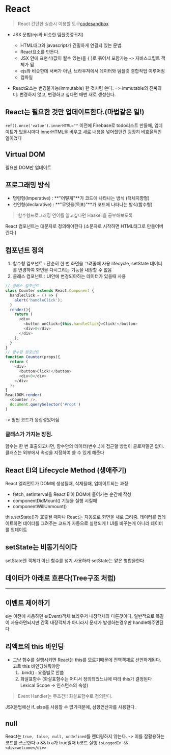 # React

>React 간단한 실습시 이용할 도구[codesandbox](https://codesandbox.io/s/new)

* JSX 문법(ejs와 비슷한 템플릿랭귀지)
  * HTML태그와 javascript가 긴밀하게 연결되 있는 문법.
  * React요소를 만든다.
  * JSX 안에 표현식(값이 될수 있는)을 { }로 묶어서 포함가능 -> 자바스크립트 객체가 됨
  * ejs와 비슷한데 서버가 아닌, 브라우저에서 데이터와 템플릿 결합작업 이루어짐
  * 컴파일


* React요소는 변경불가능(immutable) 한 것처럼 쓴다.
=> immutable의 진짜의미: 변경하지 않고, 변경하고 싶다면 매번 새로 생성한다.

## React는 필요한 것만 업데이트한다.(마법같은 일!)
`ref().once('value').innerHTML=""`
이전에 Firebase로 todo리스트 만들때, 업데이트가 있을시마다 innerHTML을 비우고 새로 내용을 넣어줬던건 굉장히 비효율적인 일이었다

## Virtual DOM
필요한 DOM만 업데이트

## 프로그래밍 방식
* 명령형(Imperative) : **"어떻게"**가 코드에 나타나는 방식 (객체지향형)
* 선언형(declarative) : **"무엇을(목표)"**가 코드에 나타나는 방식(함수형)

>함수형프로그래밍 언어를 알고싶다면 Haskell을 공부해보도록

React 컴포넌트는 대문자로 정의해야한다
(소문자로 시작하면 HTML태그로 만들어버린다.)

## 컴포넌트 정의
1. 함수형 컴포넌트 : 단순히 한 번 화면을 그려줄때 사용
lifecycle, setState 데이터를 변경하여 화면을 다시그리는 기능을 내장할 수 없음
2. 클래스 컴포넌트 : UI안에 변경되야하는 데이터가 있을때 사용

```js
// 클래스 컴포넌트
class Counter extends React.Component {
  handleClick = () => {
    alert('handleClick');
  }
  render(){
    return (
      <div>
        <button onClick={this.handleClick}>Click!</button>
        <div>0</div>
      </div>
    );
  }
}
// 함수형 컴포넌트
function Counter(props){
  return (
    <div>
      <button>Click!</button>
      <div>0</div>
    </div>
  );
}
ReactDOM.render(
  <Counter />,
  document.querySelector('#root')
)
```
-> 훨씬 코드가 응집성있어짐

### 클래스가 가지는 장점.
함수는 한 번 호출되고나면, 함수안의 데이터(변수..)에 접근할 방법이 클로저말곤 없다. 클래스는 외부에서 속성을 지정하여 쓸 수 있게 해준다

## React El의 Lifecycle Method (생애주기)
React 엘리먼트가 DOM에 생성될때, 삭제될때, 업데이트되는 과정
* fetch, setInterval을 React El이 DOM에 들어가는 순간에 작성
* componentDidMount() 기능을 실행 시킬때
* componentWillUnmount()

this.setState()가 호출될 때마나 React는 자동으로 화면을 새로 그려줌. 데이터를 업데이트하면 데이터를 그려주는 코드가 자동으로 실행되게 ! UI를 바꾸는게 아니라 데이터를 업데이트

## setState는 비동기식이다
setState엔 객체가 아닌 함수를 넘겨 사용하라
setState는 얕은 병합을한다

## 데이터가 아래로 흐른다(Tree구조 처럼)


---
## 이벤트 제어하기

e는 이전에 사용하던 e(Event)객체:브라우저 내장객체와 다른것이다. 일반적으로 똑같이 사용하면되지만 간혹 내장객체가 아니라서 문제가 발생하는경우만 handle해주면된다

## 리액트의 this 바인딩
* 그냥 함수를 실행시키면 React는 this를 모르기때문에 전역객체로 선언하게된다.
고로 this 바인딩해줘야함
  1. .bind() : 요즘별로 안씀
  2. 화살표함수 (화살표함수는 어디서 정의되었느냐에 따라 this가 결정된다 Lexical Scope -> 인스턴스의 속성)
>Event Handler는 무조건!! 화살표함수로 정의한다.

JSX문법에선 if..else를 사용할 수 없기때문에, 삼항연산자를 사용한다.

## null
React는 `true, false, null, undefined`를 렌더링하지 않는다. -> 이를 잘활용하는 코드를 쓰곤한다
a && b a가 true일때 b코드 실행
`isLoggedIn && <div>welcome</div>`
